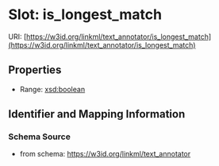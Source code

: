 # Slot: is_longest_match

URI: [https://w3id.org/linkml/text_annotator/is_longest_match](https://w3id.org/linkml/text_annotator/is_longest_match)



<!-- no inheritance hierarchy -->


## Properties

 * Range: [xsd:boolean](http://www.w3.org/2001/XMLSchema#boolean)



## Identifier and Mapping Information







### Schema Source


* from schema: https://w3id.org/linkml/text_annotator



